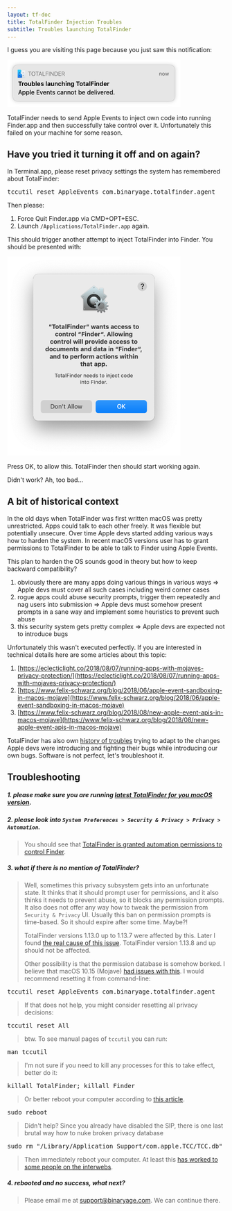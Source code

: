 ```yaml
---
layout: tf-doc
title: TotalFinder Injection Troubles
subtitle: Troubles launching TotalFinder
---
```


I guess you are visiting this page because you just saw this notification:

<img src="/images/totalfinder-injection-troubles-notification.png" class="no-background" style="width:400px" alt="Notification: Troubles launching TotalFinder - Apple Events cannot be delivered"><br>

TotalFinder needs to send Apple Events to inject own code into running Finder.app and then successfully take control 
over it. Unfortunately this failed on your machine for some reason.

## Have you tried it turning it off and on again?

In Terminal.app, please reset privacy settings the system has remembered about TotalFinder:

<pre class="terminal">tccutil reset AppleEvents com.binaryage.totalfinder.agent</pre>

Then please:

1. Force Quit Finder.app via CMD+OPT+ESC.
2. Launch `/Applications/TotalFinder.app` again.

This should trigger another attempt to inject TotalFinder into Finder. You should be presented with:

<img src="/images/totalfinder-permission-prompt.png" class="no-background" style="width:400px" alt="TotalFinder permission prompt"><br>

Press OK, to allow this. TotalFinder then should start working again.

Didn't work? Ah, too bad...

## A bit of historical context

In the old days when TotalFinder was first written macOS was pretty unrestricted. Apps could talk to each other freely.
It was flexible but potentially unsecure. Over time Apple devs started adding various ways how to harden the system.
In recent macOS versions user has to grant permissions to TotalFinder to be able to talk to Finder using Apple Events.

This plan to harden the OS sounds good in theory but how to keep backward compatibility?

1. obviously there are many apps doing various things in various ways 
   => Apple devs must cover all such cases including weird corner cases
2. rogue apps could abuse security prompts, trigger them repeatedly and nag users into submission
   => Apple devs must somehow present prompts in a sane way and implement some heuristics to prevent such abuse
3. this security system gets pretty complex
   => Apple devs are expected not to introduce bugs

Unfortunately this wasn't executed perfectly. If you are interested in technical details here are some articles 
about this topic:

1. [https://eclecticlight.co/2018/08/07/running-apps-with-mojaves-privacy-protection/](https://eclecticlight.co/2018/08/07/running-apps-with-mojaves-privacy-protection/)
1. [https://www.felix-schwarz.org/blog/2018/06/apple-event-sandboxing-in-macos-mojave](https://www.felix-schwarz.org/blog/2018/06/apple-event-sandboxing-in-macos-mojave)
1. [https://www.felix-schwarz.org/blog/2018/08/new-apple-event-apis-in-macos-mojave](https://www.felix-schwarz.org/blog/2018/08/new-apple-event-apis-in-macos-mojave)

TotalFinder has also own [history of troubles](https://discuss.binaryage.com/t/totalfinder-does-not-launch) 
trying to adapt to the changes Apple devs were introducing
and fighting their bugs while introducing our own bugs. 
Software is not perfect, let's troubleshoot it.

## Troubleshooting

##### 1. please make sure you are running [latest TotalFinder for you macOS version](/compatibility).

##### 2. please look into `System Preferences > Security & Privacy > Privacy > Automation`.

> You should see that [TotalFinder is granted automation permissions to control Finder](/automation-permissions).

##### 3. what if there is no mention of TotalFinder?

> Well, sometimes this privacy subsystem gets into an unfortunate state. It thinks that it should prompt user for 
> permissions, and it also thinks it needs to prevent abuse, so it blocks any permission prompts. It also does not 
> offer any way how to tweak the permission from `Security & Privacy` UI.
> Usually this ban on permission prompts is time-based. So it should expire after some time. Maybe?!
> 
> TotalFinder versions 1.13.0 up to 1.13.7 were affected by this. Later I found [the real cause of this issue](https://github.com/desktop/desktop/issues/9050#issue-560018947).
> TotalFinder version 1.13.8 and up should not be affected. 
>
> Other possibility is that the permission database is somehow borked. I believe that macOS 10.15 (Mojave) [had issues with this](https://github.com/Hammerspoon/hammerspoon/issues/2031#issuecomment-478250239). 
> I would recommend resetting it from command-line:

<pre class="terminal">tccutil reset AppleEvents com.binaryage.totalfinder.agent</pre>

> If that does not help, you might consider resetting all privacy decisions:

<pre class="terminal">tccutil reset All</pre>

> btw. To see manual pages of `tccutil` you can run:

<pre class="terminal">man tccutil</pre>

> I'm not sure if you need to kill any processes for this to take effect, better do it:

<pre class="terminal">killall TotalFinder; killall Finder</pre>

> Or better reboot your computer according to [this article](https://eclecticlight.co/2018/11/20/what-does-the-tcc-compatibility-database-do/). 

<pre class="terminal">sudo reboot</pre>

> Didn't help? Since you already have disabled the SIP, 
> there is one last brutal way how to nuke broken privacy database

<pre class="terminal">sudo rm "/Library/Application Support/com.apple.TCC/TCC.db"</pre>

> Then immediately reboot your computer. At least this [has worked to some people on the interwebs](https://community.folivora.ai/t/bug-cant-add-btt-to-mojave-privacy-security-settings/6688/2).

##### 4. rebooted and no success, what next?

> Please email me at [support@binaryage.com](mailto:support@binaryage.com). We can continue there.